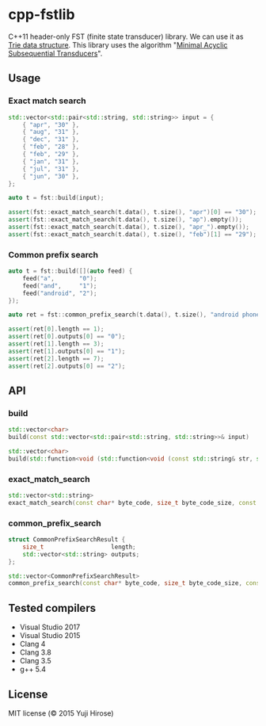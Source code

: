 # cpp-fstlib
C++11 header-only FST (finite state transducer) library.
We can use it as [Trie data structure](https://en.wikipedia.org/wiki/Trie).
This library uses the algorithm "[Minimal Acyclic Subsequential Transducers](http://citeseerx.ist.psu.edu/viewdoc/download?doi=10.1.1.24.3698&rep=rep1&type=pdf)".

Usage
-----

### Exact match search

```cpp
std::vector<std::pair<std::string, std::string>> input = {
    { "apr", "30" },
    { "aug", "31" },
    { "dec", "31" },
    { "feb", "28" },
    { "feb", "29" },
    { "jan", "31" },
    { "jul", "31" },
    { "jun", "30" },
};

auto t = fst::build(input);

assert(fst::exact_match_search(t.data(), t.size(), "apr")[0] == "30");
assert(fst::exact_match_search(t.data(), t.size(), "ap").empty());
assert(fst::exact_match_search(t.data(), t.size(), "apr_").empty());
assert(fst::exact_match_search(t.data(), t.size(), "feb")[1] == "29");
```

### Common prefix search

```cpp
auto t = fst::build([](auto feed) {
    feed("a",       "0");
    feed("and",     "1");
    feed("android", "2");
});

auto ret = fst::common_prefix_search(t.data(), t.size(), "android phone");

assert(ret[0].length == 1);
assert(ret[0].outputs[0] == "0");
assert(ret[1].length == 3);
assert(ret[1].outputs[0] == "1");
assert(ret[2].length == 7);
assert(ret[2].outputs[0] == "2");
```

API
---

### build

```cpp
std::vector<char>
build(const std::vector<std::pair<std::string, std::string>>& input)

std::vector<char>
build(std::function<void (std::function<void (const std::string& str, std::string value)> feed)> input);
```

### exact_match_search

```cpp
std::vector<std::string>
exact_match_search(const char* byte_code, size_t byte_code_size, const char* str)
```

### common_prefix_search

```cpp
struct CommonPrefixSearchResult {
    size_t                   length;
    std::vector<std::string> outputs;
};

std::vector<CommonPrefixSearchResult>
common_prefix_search(const char* byte_code, size_t byte_code_size, const char* str)
```

Tested compilers
----------------

  * Visual Studio 2017
  * Visual Studio 2015
  * Clang 4
  * Clang 3.8
  * Clang 3.5
  * g++ 5.4

License
-------

MIT license (© 2015 Yuji Hirose)
